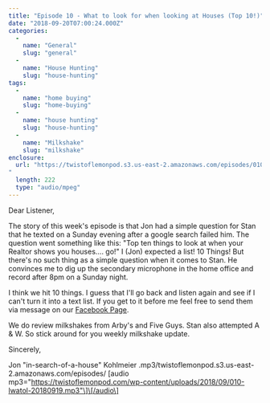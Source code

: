 ```yaml
---
title: "Episode 10 - What to look for when looking at Houses (Top 10!)"
date: "2018-09-20T07:00:24.000Z"
categories: 
  - 
    name: "General"
    slug: "general"
  - 
    name: "House Hunting"
    slug: "house-hunting"
tags: 
  - 
    name: "home buying"
    slug: "home-buying"
  - 
    name: "house hunting"
    slug: "house-hunting"
  - 
    name: "Milkshake"
    slug: "milkshake"
enclosure: 
  url: "https://twistoflemonpod.s3.us-east-2.amazonaws.com/episodes/010-lwatol-20180919.mp3
"
  length: 222
  type: "audio/mpeg"
---
```


Dear Listener,

The story of this week's episode is that Jon had a simple question for Stan that he texted on a Sunday evening after a google search failed him. The question went something like this: "Top ten things to look at when your Realtor shows you houses.... go!" I (Jon) expected a list! 10 Things! But there's no such thing as a simple question when it comes to Stan. He convinces me to dig up the secondary microphone in the home office and record after 8pm on a Sunday night.

I think we hit 10 things. I guess that I'll go back and listen again and see if I can't turn it into a text list. If you get to it before me feel free to send them via message on our [Facebook Page](https://facebook.com/twistoflemonpod).

We do review milkshakes from Arby's and Five Guys. Stan also attempted A & W. So stick around for you weekly milkshake update.

Sincerely,

Jon "in-search-of-a-house" Kohlmeier
.mp3/twistoflemonpod.s3.us-east-2.amazonaws.com/episodes/
\[audio mp3="https://twistoflemonpod.com/wp-content/uploads/2018/09/010-lwatol-20180919.mp3"\]\[/audio\]
